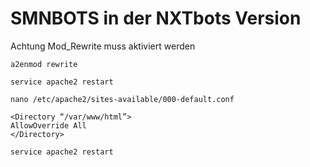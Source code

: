 # SMNBOTS in der NXTbots Version

Achtung
Mod_Rewrite muss aktiviert werden
```
a2enmod rewrite

service apache2 restart

nano /etc/apache2/sites-available/000-default.conf

<Directory “/var/www/html”>
AllowOverride All
</Directory>

service apache2 restart
```
